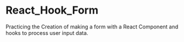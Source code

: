 # React_Hook_Form
Practicing the Creation of making a form with a React Component and hooks to process user input data.
